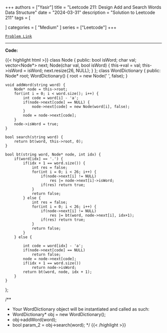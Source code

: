 
+++
authors = ["Yasir"]
title = "Leetcode 211: Design Add and Search Words Data Structure"
date = "2024-03-31"
description = "Solution to Leetcode 211"
tags = [
    
]
categories = [
    "Medium"
]
series = ["Leetcode"]
+++



[`Problem Link`](https://leetcode.com/problems/design-add-and-search-words-data-structure/description/)

---

**Code:**

{{< highlight html >}}
class Node {
    public:
    bool isWord;
    char val;
    vector<Node*> next;
    Node(char val, bool isWord) {
        this->val = val;
        this->isWord = isWord;
        next.resize(26, NULL);
    }
};
class WordDictionary {
public:
    Node* root;
    WordDictionary() {
        root = new Node(' ', false);
    }
    
    void addWord(string word) {
        Node* node = this->root;
        for(int i = 0; i < word.size(); i++) {
            int code = word[i] - 'a';
            if(node->next[code] == NULL) {
                node->next[code] = new Node(word[i], false);
            }
            node = node->next[code];
        }
        node->isWord = true;
    }
    
    bool search(string word) {
        return bt(word, this->root, 0);
    }
    
    bool bt(string word, Node* node, int idx) {
        if(word[idx] == '.') {
            if(idx + 1 == word.size()) {
                int res = false;
                for(int i = 0; i < 26; i++) {
                    if(node->next[i] != NULL)
                        res |= node->next[i]->isWord;
                    if(res) return true;
                }
                return false;
            } else {
                int res = false;
                for(int i = 0; i < 26; i++) {
                    if(node->next[i] != NULL)
                        res |= bt(word, node->next[i], idx+1);
                    if(res) return true;
                }
                return false;                
            }
        } else {
            
            int code = word[idx] - 'a';
            if(node->next[code] == NULL)
                return false;
            node = node->next[code];
            if(idx + 1 == word.size())
                return node->isWord;
            return bt(word, node, idx + 1);
        }
    }
};

/**
 * Your WordDictionary object will be instantiated and called as such:
 * WordDictionary* obj = new WordDictionary();
 * obj->addWord(word);
 * bool param_2 = obj->search(word);
 */
{{< /highlight >}}

